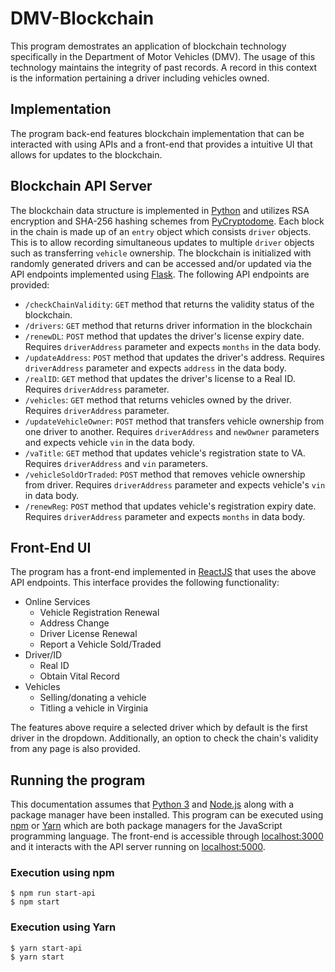 # DMV-Blockchain

This program demostrates an application of blockchain technology specifically in the Department of Motor Vehicles (DMV). The usage of this technology maintains the integrity of past records. A record in this context is the information pertaining a driver including vehicles owned.

## Implementation
The program back-end features blockchain implementation that can be interacted with using APIs and a front-end that provides a intuitive UI that allows for updates to the blockchain.

## Blockchain API Server
The blockchain data structure is implemented in [Python](https://www.python.org/) and utilizes RSA encryption and SHA-256 hashing schemes from [PyCryptodome](https://github.com/Legrandin/pycryptodome/). Each block in the chain is made up of an `entry` object which consists `driver` objects. This is to allow recording simultaneous updates to multiple `driver` objects such as transferring `vehicle` ownership. The blockchain is initialized with randomly generated drivers and can be accessed and/or updated via the API endpoints implemented using [Flask](https://palletsprojects.com/p/flask/). The following API endpoints are provided:

* `/checkChainValidity`: `GET` method that returns the validity status of the blockchain.
* `/drivers`: `GET` method that returns driver information in the blockchain
* `/renewDL`: `POST` method that updates the driver's license expiry date. Requires `driverAddress` parameter and expects `months` in the data body.
* `/updateAddress`: `POST` method that updates the driver's address. Requires `driverAddress` parameter and expects `address` in the data body.
* `/realID`: `GET` method that updates the driver's license to a Real ID. Requires `driverAddress` parameter.
* `/vehicles`: `GET` method that returns vehicles owned by the driver. Requires `driverAddress` parameter.
* `/updateVehicleOwner`: `POST` method that transfers vehicle ownership from one driver to another. Requires `driverAddress` and `newOwner` parameters and expects vehicle `vin` in the data body.
* `/vaTitle`: `GET` method that updates vehicle's registration state to VA. Requires `driverAddress` and `vin` parameters.
* `/vehicleSoldOrTraded`: `POST` method that removes vehicle ownership from driver. Requires `driverAddress` parameter and expects vehicle's `vin` in data body.
* `/renewReg`: `POST` method that updates vehicle's registration expiry date. Requires `driverAddress` parameter and expects `months` in data body.

## Front-End UI
The program has a front-end implemented in [ReactJS](https://reactjs.org/) that uses the above API endpoints. This interface provides the following functionality:

* Online Services
    * Vehicle Registration Renewal
    * Address Change
    * Driver License Renewal
    * Report a Vehicle Sold/Traded
* Driver/ID
    * Real ID
    * Obtain Vital Record
* Vehicles
    * Selling/donating a vehicle
    * Titling a vehicle in Virginia

The features above require a selected driver which by default is the first driver in the dropdown. Additionally, an option to check the chain's validity from any page is also provided.

## Running the program

This documentation assumes that [Python 3](https://www.python.org/downloads/) and [Node.js](https://nodejs.org/en/) along with a package manager have been installed. This program can be executed using [npm](https://www.npmjs.com/) or [Yarn](https://yarnpkg.com/) which are both package managers for the JavaScript programming language. The front-end is accessible through [localhost:3000](http://localhost:3000) and it interacts with the API server running on [localhost:5000](http://localhost:5000).

### Execution using npm
```shell
$ npm run start-api
$ npm start
```

### Execution using Yarn
```
$ yarn start-api
$ yarn start
```